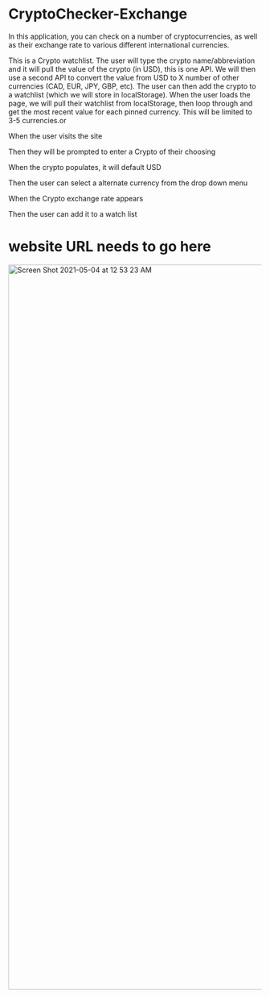 # CryptoChecker-Exchange
In this application, you can check on a number of cryptocurrencies, as well as their exchange rate to various different international currencies. 

This is a Crypto watchlist. The user will type the crypto name/abbreviation and it will pull
the value of the crypto (in USD), this is one API. We will then use a second API to
convert the value from USD to X number of other currencies (CAD, EUR, JPY, GBP, etc).
The user can then add the crypto to a watchlist (which we will store in localStorage).
When the user loads the page, we will pull their watchlist from localStorage, then loop
through and get the most recent value for each pinned currency. This will be limited to 3-5 currencies.or 

When the user visits the site

Then they will be prompted to enter a Crypto of their choosing

When the crypto populates, it will default USD

Then the user can select a alternate currency from the drop down menu

When the Crypto exchange rate appears

Then the user can add it to a watch list

# website URL needs to go here #

<img width="1440" alt="Screen Shot 2021-05-04 at 12 53 23 AM" src="https://user-images.githubusercontent.com/80353368/116965350-2fe9cc80-ac73-11eb-9fa5-8c87d7ea0b0b.png">
